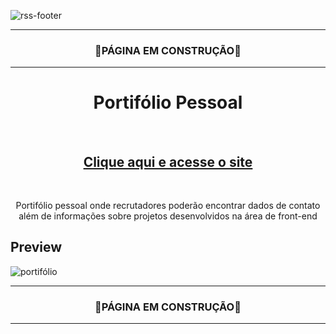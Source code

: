 ![rss-footer](https://user-images.githubusercontent.com/68918326/147417489-5b356179-74df-4bc5-94ef-b0940592e25b.PNG)

<hr>
<h3 align="center">🚧PÁGINA EM CONSTRUÇÃO🚧</h3>
<hr>

<h1 align="center">Portifólio Pessoal</h1>
<br>
<h2 align="center"><a href="https://romulo-sobrinho.github.io/portifolio/" target="_blank">Clique aqui e acesse o site</a></h2>
<br>

<p align="center">Portifólio pessoal onde recrutadores poderão encontrar dados de contato além de informações sobre projetos desenvolvidos na área de front-end</p>
  
    
## Preview


![portifólio](https://user-images.githubusercontent.com/68918326/147676320-a8904864-00ff-43ae-94f5-519cdc67c09a.gif)

<hr>
<h3 align="center">🚧PÁGINA EM CONSTRUÇÃO🚧</h3>
<hr>
